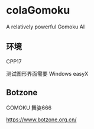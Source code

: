 # colaGomoku

A relatively powerful Gomoku AI

## 环境

CPP17

测试图形界面需要 Windows easyX

## Botzone
GOMOKU
舞姿666

https://www.botzone.org.cn/
